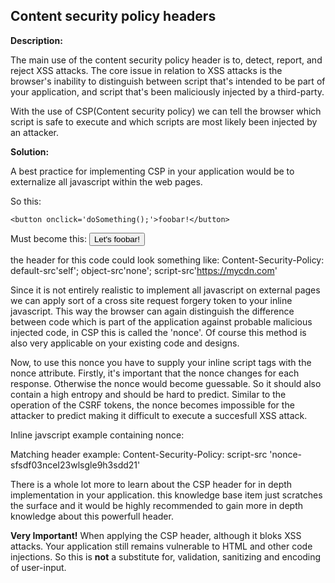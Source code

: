 Content security policy headers
-------

**Description:**

The main use of the content security policy header is to, detect, report, and reject
XSS attacks. The core issue in relation to XSS attacks is the browser's inability to 
distinguish between script that's intended to be part of your application, and script 
that's been maliciously injected by a third-party.

With the use of CSP(Content security policy) we can tell the browser which script is safe
to execute and which scripts are most likely been injected by an attacker.
 
**Solution:**

A best practice for implementing CSP in your application would be to externalize all
javascript within the web pages.

So this:
    <script>
      function doSomething() {
        alert('Something!');
      }
	</script>

	<button onclick='doSomething();'>foobar!</button>

Must become this:
	<script src='doSomething.js'></script>
	<button id='somethingToDo'>Let's foobar!</button>
	
the header for this code could look something like:
    Content-Security-Policy: default-src'self'; object-src'none'; script-src'https://mycdn.com'

Since it is not entirely realistic to implement all javascript on external pages we can
apply sort of a cross site request forgery token to your inline javascript. This way
the browser can again distinguish the difference between code which is part of the
application against probable malicious injected code, in CSP this is called the 'nonce'.
Of course this method is also very applicable on your existing code and designs.

Now, to use this nonce you have to supply your inline script tags with the nonce attribute.
Firstly, it's important that the nonce changes for each response. Otherwise the nonce 
would become guessable. So it should also contain a high entropy and should be hard to
predict. Similar to the operation of the CSRF tokens, the nonce becomes impossible for
the attacker to predict making it difficult to execute a succesfull XSS attack.

Inline javscript example containing nonce: 
	<script nonce=sfsdf03nceI23wlsgle9h3sdd21>
    <!-- Your javscript code -->
    </script>
    
Matching header example:
    Content-Security-Policy: script-src 'nonce-sfsdf03nceI23wlsgle9h3sdd21'
    
There is a whole lot more to learn about the CSP header for in depth implementation in 
your application. this knowledge base item just scratches the surface and it would be
highly recommended to gain more in depth knowledge about this powerfull header.

**Very Important!** When applying the CSP header, although it bloks XSS attacks. Your 
application still remains vulnerable to HTML and other code injections. So this is **not**
a substitute for, validation, sanitizing and encoding of user-input. 
  
  
  



 
 
